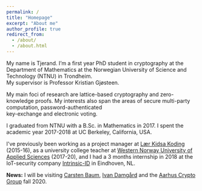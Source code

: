 ```yaml
---
permalink: /
title: "Homepage"
excerpt: "About me"
author_profile: true
redirect_from:
  - /about/
  - /about.html
---
```


My name is Tjerand. I’m a first year PhD student in cryptography at the Department of Mathematics at the Norwegian University of Science and Technology (NTNU) in Trondheim.  
My supervisor is Professor Kristian Gjøsteen.

My main foci of research are lattice-based cryptography and zero-knowledge proofs. My interests also span the areas of secure multi-party computation, password-authenticated  
key-exchange and electronic voting.

I graduated from NTNU with a B.Sc. in Mathematics in 2017<!---and a M.Sc. in Mathematics in 2020, respectively--->. I spent the academic year 2017-2018 at UC Berkeley, California, USA.

I've previously been working as a project manager at [Lær Kidsa Koding](https://www.kidsakoder.no) (2015-16), as a university college teacher at [Western Norway University of Applied Sciences](https://www.hvl.no/en) (2017-20), and I had a 3 months internship in 2018 at the IoT-security company [Intrinsic-ID](https://www.intrinsic-id.com) in Eindhoven, NL.

**News:** I will be visiting [Carsten Baum](http://www.carstenbaum.com), [Ivan Damgård](https://users-cs.au.dk/~ivan) and the [Aarhus Crypto Group](https://cs.au.dk/research/cryptography-and-security) fall 2020.
